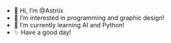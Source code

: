 - 👋 Hi, I’m @Astriix
- 👀 I’m interested in programming and graphic design!
- 🌱 I’m currently learning AI and Python!
- ✨ Have a good day! 
